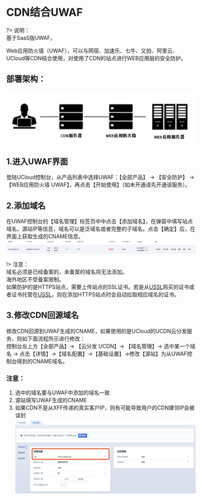 # CDN结合UWAF

?> 说明：  
基于SaaS版UWAF。

Web应用防火墙（UWAF），可以与网宿、加速乐、七牛、又拍、阿里云、UCloud等CDN结合使用，对使用了CDN的站点进行WEB应用层的安全防护。

## 部署架构：
![](/images/15970530493441.jpg)

## 1.进入UWAF界面
登陆UCloud控制台，从产品列表中选择UWAF：【全部产品】 -> 【安全防护】 -> 【WEB应用防火墙 UWAF】，再点击【开始使用】（如未开通请先开通该服务）。

## 2.添加域名
在UWAF控制台的【域名管理】标签页中中点击【添加域名】，在弹窗中填写站点域名，源站IP等信息，域名可以是泛域名或者完整的子域名。点击【确定】后，在界面上获取生成的CNAME信息。
![](/images/15970530944743.jpg)

!> 注意：  
域名必须是已经备案的，未备案的域名将无法添加。  
海外地区不受备案限制。  
如果防护的是HTTPS站点，需要上传站点的SSL证书。若是从[USSL](/ussl/operate/buy)购买的证书或者证书托管在[USSL](/ussl/operate/upload)，则在添加HTTPS站点时会自动拉取相应域名的证书。

## 3.修改CDN回源域名
修改CDN回源到UWAF生成的CNAME，如果使用的是UCloud的UCDN云分发服务，则如下面流程所示进行修改：  
控制台左上方【全部产品】-> 【云分发 UCDN】-> 【域名管理】-> 选中某一个域名 -> 点击【详情】->【域名配置】->【基础设置】->修改【源站】为从UWAF控制台得到的CNAME域名。

### 注意：
1. 选中的域名要与UWAF中添加的域名一致
2. 源站填写UWAF生成的CNAME
3. 如果CDN不是从XFF传递的真实客户IP，则有可能导致用户的CDN建邻IP会被误封
   ![](/images/15970531105872.jpg)

